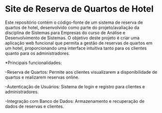 # Site de Reserva de Quartos de Hotel

Este repositório contém o código-fonte de um sistema de reserva de quartos de hotel, desenvolvido como parte do projeto/avaliação da disciplina de Sistemas para Empresas do curso de Análise e Desenvolvimento de Sistemas. O objetivo deste projeto é criar uma aplicação web funcional que permita a gestão de reservas de quartos em um hotel, proporcionando uma interface intuitiva tanto para os clientes quanto para os administradores.

*Principais funcionalidades:

-Reserva de Quartos: Permite aos clientes visualizarem a disponibilidade de quartos e realizarem reservas online.	

-Autenticação de Usuários: Sistema de login e registro para clientes e administradores.

-Integração com Banco de Dados: Armazenamento e recuperação de dados de reservas e clientes.
